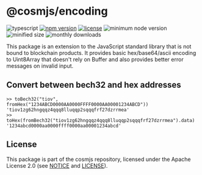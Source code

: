 # @cosmjs/encoding

![typescript](https://img.shields.io/npm/types/@cosmjs/encoding.svg)
[![npm version](https://img.shields.io/npm/v/@cosmjs/encoding.svg)](https://www.npmjs.com/package/@cosmjs/encoding)
[![license](https://img.shields.io/npm/l/@cosmjs/encoding.svg)](https://github.com/cosmos/cosmjs/blob/v0.35.0/LICENSE)
![minimum node version](https://img.shields.io/node/v/@cosmjs/encoding.svg)
![minified size](https://img.shields.io/bundlephobia/min/@cosmjs/encoding.svg)
![monthly downloads](https://img.shields.io/npm/dm/@cosmjs/encoding.svg)

This package is an extension to the JavaScript standard library that is not
bound to blockchain products. It provides basic hex/base64/ascii encoding to
Uint8Array that doesn't rely on Buffer and also provides better error messages
on invalid input.

## Convert between bech32 and hex addresses

```
>> toBech32("tiov", fromHex("1234ABCD0000AA0000FFFF0000AA00001234ABCD"))
'tiov1zg62hngqqz4qqq8lluqqp2sqqqfrf27dzrrmea'
>> toHex(fromBech32("tiov1zg62hngqqz4qqq8lluqqp2sqqqfrf27dzrrmea").data)
'1234abcd0000aa0000ffff0000aa00001234abcd'
```

## License

This package is part of the cosmjs repository, licensed under the Apache License
2.0 (see [NOTICE](https://github.com/cosmos/cosmjs/blob/main/NOTICE) and
[LICENSE](https://github.com/cosmos/cosmjs/blob/main/LICENSE)).
